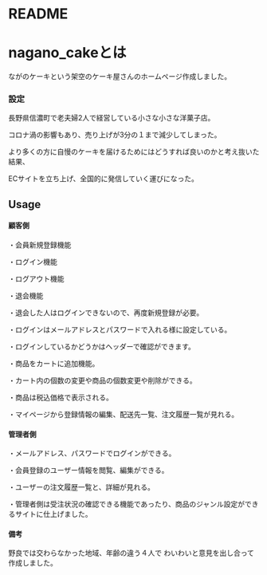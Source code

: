 # README
# nagano_cakeとは

ながのケーキという架空のケーキ屋さんのホームページ作成しました。

### 設定

長野県信濃町で老夫婦2人で経営している小さな小さな洋菓子店。

コロナ渦の影響もあり、売り上げが3分の１まで減少してしまった。

より多くの方に自慢のケーキを届けるためにはどうすれば良いのかと考え抜いた結果、

ECサイトを立ち上げ、全国的に発信していく運びになった。

## Usage
#### 顧客側

・会員新規登録機能

・ログイン機能

・ログアウト機能

・退会機能

・退会した人はログインできないので、再度新規登録が必要。

・ログインはメールアドレスとパスワードで入れる様に設定している。

・ログインしているかどうかはヘッダーで確認ができます。

・商品をカートに追加機能。

・カート内の個数の変更や商品の個数変更や削除ができる。

・商品は税込価格で表示される。

・マイページから登録情報の編集、配送先一覧、注文履歴一覧が見れる。

#### 管理者側

・メールアドレス、パスワードでログインができる。


・会員登録のユーザー情報を閲覧、編集ができる。

・ユーザーの注文履歴一覧と、詳細が見れる。

・管理者側は受注状況の確認できる機能であったり、商品のジャンル設定ができるサイトに仕上げました。

#### 備考

野良では交わらなかった地域、年齢の違う４人で
わいわいと意見を出し合って作成しました。
